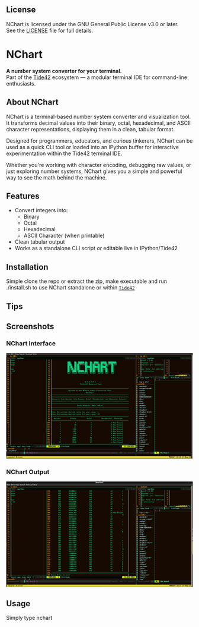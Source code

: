 ## License

NChart is licensed under the GNU General Public License v3.0 or later.  
See the [LICENSE](./LICENSE) file for full details.

# NChart

**A number system converter for your terminal.**  
Part of the [Tide42](https://github.com/logicmagix/Tide42) ecosystem — a modular terminal IDE for command-line enthusiasts.

## About NChart

NChart is a terminal-based number system converter and visualization tool.
It transforms decimal values into their binary, octal, hexadecimal, and ASCII character representations, displaying them in a clean, tabular format.

Designed for programmers, educators, and curious tinkerers, NChart can be used as a quick CLI tool or loaded into an IPython buffer for interactive experimentation within the Tide42 terminal IDE.

Whether you're working with character encoding, debugging raw values, or just exploring number systems, NChart gives you a simple and powerful way to see the math behind the machine.

## Features

- Convert integers into:
  - Binary
  - Octal
  - Hexadecimal
  - ASCII Character (when printable)
- Clean tabular output
- Works as a standalone CLI script *or* editable live in IPython/Tide42

## Installation
Simple clone the repo or extract the zip, make executable and run ./install.sh to use NChart standalone or within [`Tide42`](https://github.com/logicmagix/Tide42)

## Tips

        

## Screenshots

### NChart Interface
![NChart_Logo](Screenshots/Screenshot1.png)

### NChart Output
![NChart_Output](Screenshots/Screenshot2.png)


## Usage

Simply type nchart




